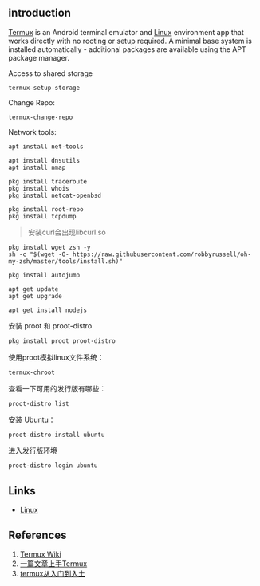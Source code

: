 ## introduction

[Termux](https://termux.dev/en/) is an Android terminal emulator and [Linux](/docs/CS/OS/Linux/Linux.md) environment app that works directly with no rooting or setup required.
A minimal base system is installed automatically - additional packages are available using the APT package manager.



Access to shared storage
```
termux-setup-storage
```


Change Repo:

```shell
termux-change-repo
```

Network tools:

```shell
apt install net-tools

apt install dnsutils
apt install nmap

pkg install traceroute
pkg install whois
pkg install netcat-openbsd

pkg install root-repo
pkg install tcpdump
```

> 安装curl会出现libcurl.so



```shell
pkg install wget zsh -y
sh -c "$(wget -O- https://raw.githubusercontent.com/robbyrussell/oh-my-zsh/master/tools/install.sh)"
```



```shell
pkg install autojump
```



```shell
apt get update
apt get upgrade

apt get install nodejs
```



安装 proot 和 proot-distro

```bash
pkg install proot proot-distro
```

使用proot模拟linux文件系统：

```bash
termux-chroot
```

查看一下可用的发行版有哪些：

```bash
proot-distro list
```

安装 Ubuntu：

```shell
proot-distro install ubuntu
```

进入发行版环境

```bash
proot-distro login ubuntu
```




## Links

- [Linux](/docs/CS/OS/Linux/Linux.md)

## References

1. [Termux Wiki](https://wiki.termux.com/wiki/Main_Page)
1. [一篇文章上手Termux](https://toad114514.github.io/2024/08/20/termux-all/)
1. [termux从入门到入土](https://linux.do/t/topic/270578)
